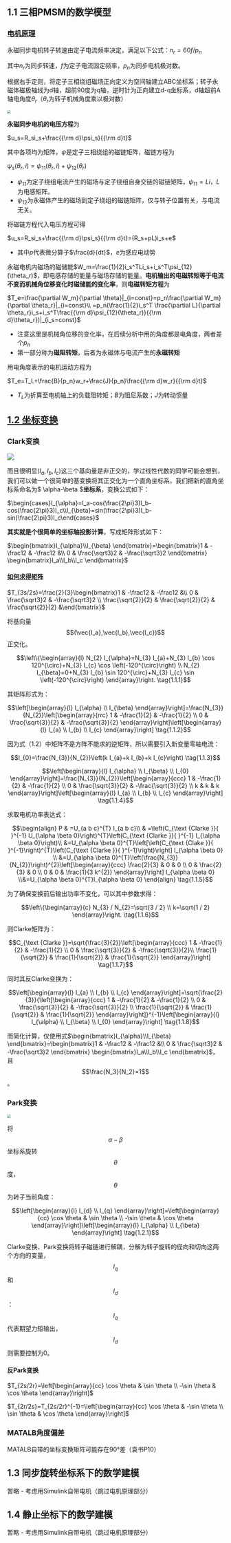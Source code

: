 ## 1.1 三相PMSM的数学模型

### [电机原理](https://zhuanlan.zhihu.com/p/650271988)

<!-- 阿环 https://zhuanlan.zhihu.com/p/650271988 -->

<!-- 让我们先掠过电机学,意思是我没有推导过 -->

永磁同步电机转子转速由定子电流频率决定，满足以下公式：$n_r=60f/p_n$

其中$n_r$为同步转速，$f$为定子电流固定频率，$p_n$为同步电机极对数。

根据右手定则，将定子三相绕组磁场正向定义为空间轴建立ABC坐标系；转子永磁体磁极轴线为d轴，超前90度为q轴，逆时针为正向建立d-q坐标系，d轴超前A轴电角度$\theta_r$（$\theta_r$为转子机械角度乘以极对数）

<img src="https://pic3.zhimg.com/80/v2-ae7e4987ad96380e227e5a2a6002440a_720w.webp" style="zoom:50%;" />

**永磁同步电机的电压方程**为

$u_s=R_si_s+\frac{{\rm d}\psi_s}{{\rm d}t}$

其中各项均为矩阵，$\psi$是定子三相绕组的磁链矩阵，磁链方程为

$\psi_s(\theta_r,i)=\psi_{11}(\theta_r,i)+\psi_{12}(\theta_r)$

- $\psi_{11}$为定子绕组电流产生的磁场与定子绕组自身交链的磁链矩阵，$\psi_{11}=Li$，$L$为电感矩阵。
- $\psi_{12}$为永磁体产生的磁场到定子绕组的磁链矩阵，仅与转子位置有关，与电流无关。

将磁链方程代入电压方程可得

$u_s=R_si_s+\frac{{\rm d}\psi_s}{{\rm d}t}=(R_s+pL)i_s+e$

- 其中$p$代表微分算子$\frac{d}{dt}$，$e$为感应电动势

永磁电机内磁场的磁储能$W_m=\frac{1}{2}i_s^TLi_s+i_s^T\psi_{12}(\theta_r)$，即电感存储的能量与磁场存储的能量。**电机输出的电磁转矩等于电流不变而机械角位移变化时磁储能的变化率**，则**电磁转矩方程**为

$T_e=\frac{\partial W_m}{\partial \theta}|_{i=const}=p_n\frac{\partial W_m}{\partial \theta_r}|_{i=const}\\ =p_n(\frac{1}{2}i_s^T \frac{\partial L}{\partial \theta_r}i_s+i_s^T\frac{{\rm d}\psi_{12}(\theta_r)}{{\rm d}\theta_r})|_{i_s=const}$

- 注意这里是机械角位移的变化率，在后续分析中用的角度都是电角度，两者差个$p_n$
- 第一部分称为**磁阻转矩**，后者为永磁体与电流产生的**永磁转矩**

用电角度表示的电机运动方程为

$T_e=T_L+\frac{B}{p_n}w_r+\frac{J}{p_n}\frac{{\rm d}w_r}{{\rm d}t}$

- $T_L$为折算至电机轴上的负载阻转矩；$B$为阻尼系数；$J$为转动惯量

## [1.2 坐标变换](https://zhuanlan.zhihu.com/p/147659820)

<!-- 稚晖 https://zhuanlan.zhihu.com/p/147659820 -->

### Clark变换

![](https://pic3.zhimg.com/v2-a105f3cbf5dfc208c829c7364257654a_r.jpg)

而且很明显$(I_a,I_b,I_c)$这三个基向量是非正交的，学过线性代数的同学可能会想到，我们可以做一个很简单的基变换将其正交化为一个直角坐标系，我们把新的直角坐标系命名为$ \alpha-\beta $**坐标系**，变换公式如下：

$\begin{cases}I_{\alpha}=I_a-cos(\frac{2\pi}3)I_b-cos(\frac{2\pi}3)I_c\\I_{\beta}=sin(\frac{2\pi}3)I_b-sin(\frac{2\pi}3)I_c\end{cases}$

**其实就是个很简单的坐标轴投影计算**，写成矩阵形式如下：

$\begin{bmatrix}I_{\alpha}\\I_{\beta} \end{bmatrix}=\begin{bmatrix}1 & -\frac12 & -\frac12 &\\ 0 & \frac{\sqrt3}2 & -\frac{\sqrt3}2 \end{bmatrix} \begin{bmatrix}I_a\\I_b\\I_c \end{bmatrix}$

#### [如何求得矩阵](https://blog.csdn.net/xiaoxiaodawei/article/details/126456480)

<!-- Xiaoxiaodawei https://blog.csdn.net/xiaoxiaodawei/article/details/126456480 -->

$T_{3s/2s}=\frac{2}{3}\begin{bmatrix}1 & -\frac12 & -\frac12 &\\ 0 & \frac{\sqrt3}2 & -\frac{\sqrt3}2  \\ \frac{\sqrt{2}}{2} & \frac{\sqrt{2}}{2} & \frac{\sqrt{2}}{2} &\end{bmatrix}$

将基向量$$(\vec{I_a},\vec{I_b},\vec{I_c})$$正交化。

$$\left\{\begin{array}{l} N_{2} I_{\alpha}=N_{3} I_{a}+N_{3} I_{b} \cos 120^{\circ}+N_{3} I_{c} \cos \left(-120^{\circ}\right) \\ N_{2} I_{\beta}=0+N_{3} I_{b} \sin 120^{\circ}+N_{3} I_{c} \sin \left(-120^{\circ}\right) \end{array}\right. \tag{1.1.1}$$

其矩阵形式为：

$$\left[\begin{array}{l} I_{\alpha} \\ I_{\beta} \end{array}\right]=\frac{N_{3}}{N_{2}}\left[\begin{array}{rrc} 1 & -\frac{1}{2} & -\frac{1}{2} \\ 0 & \frac{\sqrt{3}}{2} & -\frac{\sqrt{3}}{2} \end{array}\right]\left[\begin{array}{l} I_{a} \\ I_{b} \\ I_{c} \end{array}\right] \tag{1.1.2}$$

因为式（1.2）中矩阵不是方阵不能求的逆矩阵，所以需要引入新变量零轴电流：

$$I_{0}=\frac{N_{3}}{N_{2}}\left(k I_{a}+k I_{b}+k I_{c}\right) \tag{1.1.3}$$

$$\left[\begin{array}{l} I_{\alpha} \\ I_{\beta} \\ I_{0} \end{array}\right]=\frac{N_{3}}{N_{2}}\left[\begin{array}{ccc} 1 & -\frac{1}{2} & -\frac{1}{2} \\ 0 & \frac{\sqrt{3}}{2} & -\frac{\sqrt{3}}{2} \\ k & k & k \end{array}\right]\left[\begin{array}{l} I_{a} \\ I_{b} \\ I_{c} \end{array}\right] \tag{1.1.4}$$

求取电机功率表达式：

$$\begin{align} P & =U_{a b c}^{T} I_{a b c}\\ & =\left(C_{\text {Clarke }}{ }^{-1} U_{\alpha \beta 0}\right)^{T}\left(C_{\text {Clarke }}{ }^{-1} I_{\alpha \beta 0}\right)\\ &=U_{\alpha \beta 0}^{T}\left[\left(C_{\text {Clake }}{ }^{-1}\right)^{T}\left(C_{\text {Clarke }}{ }^{-1}\right)\right] I_{\alpha \beta 0} \\ &=U_{\alpha \beta 0}^{T}\left(\frac{N_{3}}{N_{2}}\right)^{2}\left[\begin{array}{ccc} \frac{2}{3} & 0 & 0 \\ 0 & \frac{2}{3} & 0 \\ 0 & 0 & \frac{1}{3 k^{2}} \end{array}\right] I_{\alpha \beta 0} \\&=U_{\alpha \beta 0}^{T}I_{\alpha \beta 0} \end{align} \tag{1.1.5}$$

为了确保变换前后输出功率不变化，可以其中参数求得：

$$\left\{\begin{array}{c} N_{3} / N_{2}=\sqrt{3 / 2} \\ k=\sqrt{1 / 2} \end{array}\right. \tag{1.1.6}$$

 则Clarke矩阵为：

$$C_{\text {Clarke }}=\sqrt{\frac{3}{2}}\left[\begin{array}{ccc} 1 & -\frac{1}{2} & -\frac{1}{2} \\ 0 & \frac{\sqrt{3}}{2} & -\frac{\sqrt{3}}{2}\\ \frac{1}{\sqrt{2}} & \frac{1}{\sqrt{2}} & \frac{1}{\sqrt{2}} \end{array}\right] \tag{1.1.7}$$

同时其反Clarke变换为：

$$\left[\begin{array}{l} I_{a} \\ I_{b} \\ I_{c} \end{array}\right]=\sqrt{\frac{2}{3}}{\left[\begin{array}{ccc} 1 & -\frac{1}{2} & -\frac{1}{2} \\ 0 & \frac{\sqrt{3}}{2} & -\frac{\sqrt{3}}{2} \\ \frac{1}{\sqrt{2}} & \frac{1}{\sqrt{2}} & \frac{1}{\sqrt{2}} \end{array}\right]}^{-1}\left[\begin{array}{l} I_{\alpha} \\ I_{\beta} \\ I_{0} \end{array}\right] \tag{1.1.8}$$

而简化计算，仅使用式$\begin{bmatrix}I_{\alpha}\\I_{\beta} \end{bmatrix}=\begin{bmatrix}1 & -\frac12 & -\frac12 &\\ 0 & \frac{\sqrt3}2 & -\frac{\sqrt3}2 \end{bmatrix} \begin{bmatrix}I_a\\I_b\\I_c \end{bmatrix}$，且$$\frac{N_3}{N_2}=1$$。

### Park变换

<img src="https://pic4.zhimg.com/80/v2-d15d057327992a5c50016aea5bb7201b_720w.webp" style="zoom: 50%;" />

将$$\alpha-\beta$$坐标系旋转$$\theta$$度，$$\theta$$为转子当前角度：

$$\left[\begin{array}{l} I_{d} \\ I_{q} \end{array}\right]=\left[\begin{array}{cc} \cos \theta & \sin \theta \\ -\sin \theta & \cos \theta \end{array}\right]\left[\begin{array}{l} I_{\alpha} \\ I_{\beta} \end{array}\right] \tag{1.2.1}$$

Clarke变换、Park变换将转子磁链进行解耦，分解为转子旋转的径向和切向这两个方向的变量，$$I_q$$和$$I_d$$：$$ I_q$$代表期望力矩输出，$$I_d$$则需要控制为0。

#### 反Park变换

$T_{2s/2r}=\left[\begin{array}{cc} \cos \theta & \sin \theta \\ -\sin \theta & \cos \theta \end{array}\right]$

$T_{2r/2s}=T_{2s/2r}^{-1}=\left[\begin{array}{cc} \cos \theta & -\sin \theta \\ \sin \theta & \cos \theta \end{array}\right]$

### MATALB角度偏差

MATALB自带的坐标变换矩阵可能存在90°差（袁书P10）

## 1.3 同步旋转坐标系下的数学建模

暂略 - 考虑用Simulink自带电机（跳过电机原理部分）

## 1.4 静止坐标下的数学建模

暂略 - 考虑用Simulink自带电机（跳过电机原理部分）
